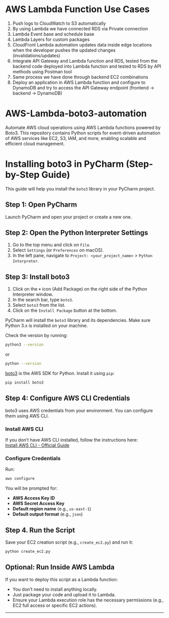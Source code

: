 # AWS Lambda Function Use Cases

1. Push logs to CloudWatch to S3 automatically  
2. By using Lambda we have connected RDS via Private connection  
3. Lambda Event base and schedule base  
4. Lambda Layers for custom packages  
5. CloudFront Lambda automation updates data inside edge locations when the developer pushes the updated changes (invalidations/updates)  
6. Integrate API Gateway and Lambda function and RDS, tested from the backend code deployed into Lambda function and tested to RDS by API methods using Postman tool  
7. Same process we have done through backend EC2 combinations  
8. Deploy an application in AWS Lambda function and configure to DynamoDB and try to access the API Gateway endpoint (frontend → backend → DynamoDB)







# AWS-Lambda-boto3-automation
Automate AWS cloud operations using AWS Lambda functions powered by Boto3. This repository contains Python scripts for event-driven automation of AWS services like EC2, S3, IAM, and more, enabling scalable and efficient cloud management.

# Installing boto3 in PyCharm (Step-by-Step Guide)

This guide will help you install the `boto3` library in your PyCharm project.

## Step 1: Open PyCharm

Launch PyCharm and open your project or create a new one.

## Step 2: Open the Python Interpreter Settings

1. Go to the top menu and click on `File`.
2. Select `Settings` (or `Preferences` on macOS).
3. In the left pane, navigate to `Project: <your_project_name>` > `Python Interpreter`.

## Step 3: Install boto3


1. Click on the **`+`** icon (Add Package) on the right side of the Python Interpreter window.
2. In the search bar, type `boto3`.
3. Select `boto3` from the list.
4. Click on the `Install Package` button at the bottom.
  
PyCharm will install the `boto3` library and its dependencies.
Make sure Python 3.x is installed on your machine.

Check the version by running:

```bash
python3 --version
```

or

```bash
python --version
```

[boto3](https://boto3.amazonaws.com/v1/documentation/api/latest/index.html) is the AWS SDK for Python. Install it using `pip`:

```bash
pip install boto3
```

## Step 4:  Configure AWS CLI Credentials

boto3 uses AWS credentials from your environment. You can configure them using AWS CLI.

### Install AWS CLI

If you don’t have AWS CLI installed, follow the instructions here:  
[Install AWS CLI - Official Guide](https://docs.aws.amazon.com/cli/latest/userguide/getting-started-install.html)

### Configure Credentials

Run:

```bash
aws configure
```

You will be prompted for:

- **AWS Access Key ID**
- **AWS Secret Access Key**
- **Default region name** (e.g., `us-east-1`)
- **Default output format** (e.g., `json`)

## Step 4. Run the Script

Save your EC2 creation script (e.g., `create_ec2.py`) and run it:

```bash
python create_ec2.py
```

## Optional: Run Inside AWS Lambda

If you want to deploy this script as a Lambda function:

- You don’t need to install anything locally.
- Just package your code and upload it to Lambda.
- Ensure your Lambda execution role has the necessary permissions (e.g., EC2 full access or specific EC2 actions).

---

